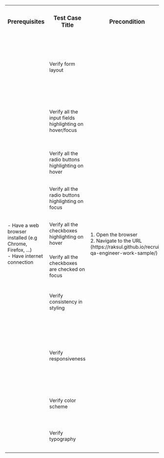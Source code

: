 <table>
  <tr>
    <th><h3 align="center">Prerequisites</h3></th>
    <th><h3 align="center">Test Case Title</h3></th>
    <th><h3 align="center">Precondition</h3></th>
    <th><h3 align="center">Test Steps</h3></th>
    <th><h3 align="center">Expected Result</h3></th>
  </tr>
  <tr>
    <td rowspan="11">- Have a web browser installed (e.g Chrome, Firefox, ...)</br>- Have internet connection</th>
  </tr>
  <tr>
    <td>Verify form layout</td>
    <td rowspan="11">1. Open the browser</br>2. Navigate to the URL (https://raksul.github.io/recruit-qa-engineer-work-sample/)</td>
    <td>1. Observe the arrangement of input fields, labels, checkboxes, radion buttons and buttons</td>
    <td>The form layout is visually appealing and intuitive, with proper alignment and spacing</td>
  </tr>
  <tr>
    <td>Verify all the input fields highlighting on hover/focus</td>
    <td>1. Hover/Click on each input field</td>
    <td>The input field being focused/hoverred on is highlighted or outlined to indicate its active state</td>
  </tr>
  <tr>
    <td>Verify all the radio buttons highlighting on hover</td>
    <td>1. Hover on each radio button</td>
    <td>The radio button being hoverred on is highlighted or outlined to indicate its active state</td>
  </tr>
  <tr>
    <td>Verify all the radio buttons highlighting on focus</td>
    <td>1. Click on each radio button</td>
    <td>The radio button being cliked on is selected to indicate its active state</td>
  </tr>
  <tr>
    <td>Verify all the checkboxes highlighting on hover</td>
    <td>1. Hover on each checkbox</td>
    <td>The checkbox being hoverred on is highlighted or outlined to indicate its active state</td>
  </tr>
  <tr>
    <td>Verify all the checkboxes are checked on focus</td>
    <td>1. Click on each checkbox</td>
    <td>The checkbox being clicked on is selected its active state</td>
  </tr>
  <tr>
    <td>Verify consistency in styling</td>
    <td>1. Observe the styling of all elements (buttons, inputs, labels, etc.)</td>
    <td>All elements adhere to a consistent style, ensuring a unified visual experience</td>
  </tr>
  <tr>
    <td>Verify responsiveness</td>
    <td>1. Open the form on different devices or resize the browser window</br>2. Check the layout and behavior</td>
    <td>The form adjusts appropriately to different screen sizes, maintaining usability and readability</td>
  </tr>
  <tr>
    <td>Verify color scheme</td>
    <td>1. Observe the color scheme of the form</td>
    <td>The color scheme is consistent and visually appealing</td>
  </tr>
  <tr>
    <td>Verify typography</td>
    <td>1. Observe the typography of the form</td>
    <td>The typography (font size, font style, etc.) is consistent and readable</td>
  </tr>
</table>
